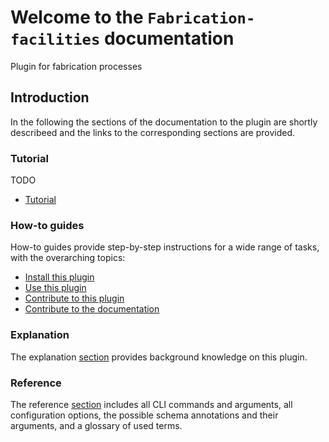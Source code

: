 # Welcome to the `Fabrication-facilities` documentation

Plugin for fabrication processes

## Introduction

In the following the sections of the documentation to the plugin are shortly describeed and the links to the corresponding sections are provided.

<div markdown="block" class="home-grid">
<div markdown="block">

### Tutorial

TODO

- [Tutorial](tutorial/tutorial.md)

</div>
<div markdown="block">

### How-to guides

How-to guides provide step-by-step instructions for a wide range of tasks, with the overarching topics:

- [Install this plugin](how_to/install_this_plugin.md)
- [Use this plugin](how_to/use_this_plugin.md)
- [Contribute to this plugin](how_to/contribute_to_this_plugin.md)
- [Contribute to the documentation](how_to/contribute_to_the_documentation.md)

</div>

<div markdown="block">

### Explanation

The explanation [section](explanation/explanation.md) provides background knowledge on this plugin.

</div>
<div markdown="block">

### Reference

The reference [section](reference/references.md) includes all CLI commands and arguments, all configuration options,
the possible schema annotations and their arguments, and a glossary of used terms.

</div>
</div>
